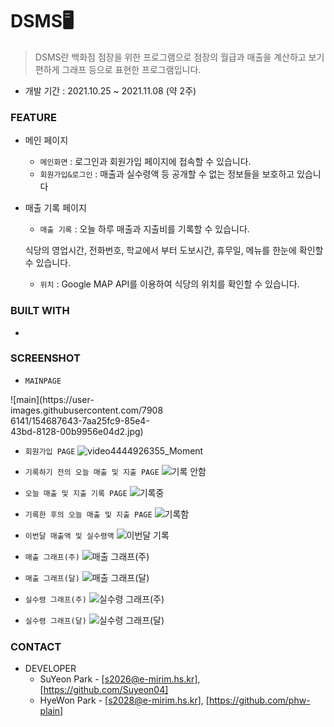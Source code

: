 # DSMS🖥️

>  DSMS란 백화점 점장을 위한 프로그램으로 점장의 월급과 매출을 계산하고 보기 편하게 그래프 등으로 표현한 프로그램입니다. 
* 개발 기간 : 2021.10.25 ~ 2021.11.08 (약 2주)

### FEATURE

* 메인 페이지
  * ```메인화면``` : 로그인과 회원가입 페이지에 접속할 수 있습니다.
  * ```회원가입&로그인``` : 매출과 실수령액 등 공개할 수 없는 정보들을 보호하고 있습니다
* 매출 기록 페이지
  * ```매출 기록``` : 오늘 하루 매출과 지출비를 기록할 수 있습니다. 
  <p>식당의 영업시간, 전화번호, 학교에서 부터 도보시간, 휴무일, 메뉴를 한눈에 확인할 수 있습니다.</p>
  
  * ```위치``` : Google MAP API를 이용하여 식당의 위치를 확인할 수 있습니다.
### BUILT WITH
*


### SCREENSHOT

* ```MAINPAGE```
 <div style="width:50%">![main](https://user-images.githubusercontent.com/79086141/154687643-7aa25fc9-85e4-43bd-8128-00b9956e04d2.jpg)</div>

* ```회원가입 PAGE```
 ![video4444926355_Moment](https://user-images.githubusercontent.com/79086141/154687652-3e5743d2-6f8a-49a4-a0a6-b049c4d4f3e5.jpg)

* ```기록하기 전의 오늘 매출 및 지출 PAGE```
 ![기록 안함](https://user-images.githubusercontent.com/79086141/154687662-2e54d536-3ec0-4087-8bbb-e34ca1e9c295.jpg)

* ```오늘 매출 및 지출 기록 PAGE```
 ![기록중](https://user-images.githubusercontent.com/79086141/154687672-8b72721a-6f3a-4832-b836-9ae15833ba39.jpg)

* ```기록한 후의 오늘 매출 및 지출 PAGE```
 ![기록함](https://user-images.githubusercontent.com/79086141/154687682-8091f37f-965e-498d-b01a-e090bd130684.jpg)

* ```이번달 매출액 및 실수령액```
 ![이번달 기록](https://user-images.githubusercontent.com/79086141/154687698-7c6e43de-a04e-4860-bb3d-6d0e43c5379e.jpg)

* ```매출 그래프(주)```
 ![매출 그래프(주)](https://user-images.githubusercontent.com/79086141/154687730-e66e6b86-3b57-483a-9fea-6e4e80ca8d9e.png)

* ```매출 그래프(달)```
 ![매출 그래프(달)](https://user-images.githubusercontent.com/79086141/154687748-7f4e9f19-f202-43d9-948d-868b79381ab2.png)

* ```실수령 그래프(주)```
 ![실수령 그래프(주)](https://user-images.githubusercontent.com/79086141/154687760-0f360f6b-26ee-4e27-94ce-3a97c2cec741.png)

* ```실수령 그래프(달)```
 ![실수령 그래프(달)](https://user-images.githubusercontent.com/79086141/154687712-adc1d891-e587-4b4e-a01d-8c79ab7214ee.png)



### CONTACT

* DEVELOPER
  * SuYeon Park - [s2026@e-mirim.hs.kr], [https://github.com/Suyeon04]
  * HyeWon Park - [s2028@e-mirim.hs.kr], [https://github.com/phw-plain]
  
  
  
  
  
